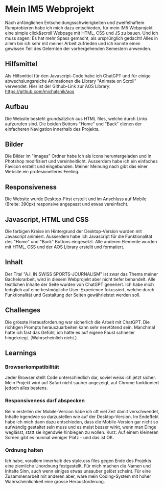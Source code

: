 # Mein IM5 Webprojekt
Nach anfänglichen Entscheidungsschwierigkeiten und zweifelhaftem Rumprobieren habe ich mich dazu entschieden, für mein IM5 Webprojekt eine simple click&scroll Webpage mit HTML, CSS und JS zu bauen. Und ich muss sagen: Es hat mehr Spass gemacht, als ursprünglich gedacht! Alles in allem bin ich sehr mit meiner Arbeit zufrieden und ich konnte einen gewissen Teil des Gelernten der vorhergehenden Semestern anwenden.

## Hilfsmittel

Als Hilfsmittel für den Javascript-Code habe ich ChatGPT und für einige abwechslungsreiche Animationen die Library "Animate on Scroll" verwendet. 
Hier ist der Github-Link zur AOS Library: https://github.com/michalsnik/aos

## Aufbau

Die Website besteht grundsätzlich aus HTML files, welche durch <a> Links aufzurufen sind.
Die beiden Buttons "Home" und "Back" dienen der einfacheren Navigation innerhalb des Projekts.

## Bilder

Die Bilder im "images" Ordner habe ich als Icons heruntergeladen und in Photshop modifiziert und vereinheitlicht.
Ausserdem habe ich ein einfaches Favicon erstellt und eingebunden. Meiner Meinung nach gibt das einer Website ein profesionelleres Feeling.

## Responsiveness 

Die Website wurde Desktop-First erstellt und im Anschluss auf Mobile (Breite: 390px) responsive angepasst und etwas vereinfacht.

## Javascript, HTML und CSS

Die farbigen Kreise im Hintergrund der Desktop-Version wurden mit Javascript animiert. Ausserdem habe ich Javascript für die Funktionalität des "Home" und "Back" Buttons eingesetzt. Alle anderen Elemente wurden mit HTML, CSS und der AOS Library erstellt und formatiert.

## Inhalt

Der Titel "A.I. IN SWISS SPORTS-JOURNALISM" ist zwar das Thema meiner Bachelorarbeit, wird in diesem Webprojekt aber nicht tiefer behandelt. Alle textlichen Inhalte der Seite wurden von ChatGPT generiert. Ich habe mich lediglich auf eine bestmögliche User-Experience fokussiert, welche durch Funktionalität und Gestaltung der Seiten gewährleistet werden soll.

## Challenges

Die grösste Herausforderung war sicherlich die Arbeit mit ChatGPT. Die richtigen Prompts herauszuarbeiten kann sehr nervtötend sein. Manchmal hatte ich fast das Gefühl, ich hätte es auf eigene Faust schneller hingekriegt. (Wahrscheinlich nicht.)

## Learnings

### Browserkompatibilität

Jeder Browser stellt Code unterschiedlich dar, soviel weiss ich jetzt sicher. Mein Projekt wird auf Safari nicht sauber angezeigt, auf Chrome funktioniert jedoch alles bestens.

### Responsiveness darf abspecken

Beim erstellen der Mobile-Version habe ich oft viel Zeit damit verschwendet, Inhalte irgendwie so darzustellen wie auf der Desktop-Version. Im Endeffekt habe ich mich dann dazu entschieden, dass die Mobile-Version gar nicht so aufwändig gestaltet sein muss und es meist besser wirkt, wenn man Dinge weglässt, statt sie irgendwie hinbiegen zu wollen. Kurz: Auf einem kleineren Screen gibt es nunmal weniger Platz - und das ist OK.

### Ordnung halten

Ich habe, vorallem innerhalb des style.css files gegen Ende des Projekts eine ziemliche Unordnung festgestellt. Für mich machen die Namen und Inhalte Sinn, auch wenn einiges etwas unsauber gelöst scheint. Für eine Zusammenarbeit mit anderen aber, wäre mein Coding-System mit hoher Wahrscheinlichkeit eine grosse Herausforderung.


